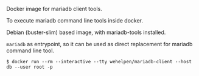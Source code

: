 Docker image for mariadb client tools.

To execute mariadb command line tools inside docker.

Debian (buster-slim) based image, with mariadb-tools installed.

`mariadb` as entrypoint, so it can be used as direct replacement for mariadb command line tool.

```console
$ docker run --rm --interactive --tty wehelpen/mariadb-client --host db --user root -p
```
